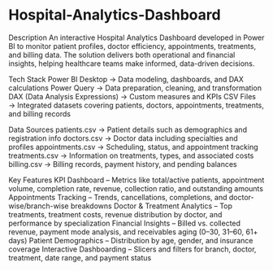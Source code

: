 # Hospital-Analytics-Dashboard
Description
An interactive Hospital Analytics Dashboard developed in Power BI to monitor patient profiles, doctor efficiency, appointments, treatments, and billing data. The solution delivers both operational and financial insights, helping healthcare teams make informed, data-driven decisions.

Tech Stack
Power BI Desktop → Data modeling, dashboards, and DAX calculations
Power Query → Data preparation, cleaning, and transformation
DAX (Data Analysis Expressions) → Custom measures and KPIs
CSV Files → Integrated datasets covering patients, doctors, appointments, treatments, and billing records

Data Sources
patients.csv → Patient details such as demographics and registration info
doctors.csv → Doctor data including specialties and profiles
appointments.csv → Scheduling, status, and appointment tracking
treatments.csv → Information on treatments, types, and associated costs
billing.csv → Billing records, payment history, and pending balances

Key Features
KPI Dashboard – Metrics like total/active patients, appointment volume, completion rate, revenue, collection ratio, and outstanding amounts
Appointments Tracking – Trends, cancellations, completions, and doctor-wise/branch-wise breakdowns
Doctor & Treatment Analytics – Top treatments, treatment costs, revenue distribution by doctor, and performance by specialization
Financial Insights – Billed vs. collected revenue, payment mode analysis, and receivables aging (0–30, 31–60, 61+ days)
Patient Demographics – Distribution by age, gender, and insurance coverage
Interactive Dashboarding – Slicers and filters for branch, doctor, treatment, date range, and payment status
